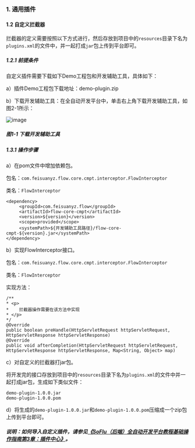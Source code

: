 ### 1. 通用插件

#### 1.2 自定义拦截器

拦截器的定义需要按照以下方式进行，然后存放到项目中的` resources `目录下名为` plugins.xml `的文件中，并一起打成` jar `包上传到平台即可。

##### 1.2.1 前提条件

自定义插件需要下载如下Demo工程包和开发辅助工具，具体如下：

a）插件Demo工程包下载地址：demo-plugin.zip

b）下载开发辅助工具：在全自动开发平台中，单击右上角下载开发辅助工具，如图2-1所示：

![image](https://user-images.githubusercontent.com/79617492/181439002-927f8091-9bc1-46fe-ad0b-f544f09b8e6c.png)

##### 图1-1 下载开发辅助工具

##### 1.3.1 操作步骤

a）在pom文件中增加依赖包。

包名：` com.feisuanyz.flow.core.cmpt.interceptor.FlowInterceptor `

类名：` FlowInterceptor `

```
<dependency>
     <groupId>com.feisuanyz.flow</groupId>
     <artifactId>flow-core-cmpt</artifactId>
     <version>${version}</version>
     <scope>provided</scope>
     <systemPath>${开发辅助工具路径}/flow-core-cmpt-${version}.jar</systemPath>
</dependency>

```

b）实现FlowInterceptor接口。

包名：` com.feisuanyz.flow.core.cmpt.interceptor.FlowInterceptor `

类名：` FlowInterceptor `

实现方法：

```
/** 
* <p>
* 	 拦截器操作需要在该方法中实现
* </p>
*/
@Override
public boolean preHandle(HttpServletRequest httpServletRequest, HttpServletResponse httpServletResponse) 
@Override
public void afterCompletion(HttpServletRequest httpServletRequest, HttpServletResponse httpServletResponse, Map<String, Object> map)

```

c）对自定义的拦截器打jar包。

将开发完的接口存放到项目中的` resources `目录下名为` plugins.xml `的文件中并一起打成jar包，生成如下类似文件：

```
demo-plugin-1.0.0.jar
demo-plugin-1.0.0.pom
```

d）将生成的` demo-plugin-1.0.0.jar `和` demo-plugin-1.0.0.pom `压缩成一个zip包上传到平台即可。

##### 说明：如何导入自定义插件，请参见[《SoFlu（后端）全自动开发平台教程基础操作指南第3章：插件中心》](https://github.com/feisuanyz/SoFlu-adp/blob/main/SoFlu%EF%BC%88%E5%90%8E%E7%AB%AF%EF%BC%89%E5%85%A8%E8%87%AA%E5%8A%A8%E5%BC%80%E5%8F%91%E5%B9%B3%E5%8F%B0%E6%95%99%E7%A8%8B/SoFlu%EF%BC%88%E5%90%8E%E7%AB%AF%EF%BC%89%E5%9F%BA%E7%A1%80%E6%93%8D%E4%BD%9C%E6%8C%87%E5%8D%97/3.%20%E6%8F%92%E4%BB%B6%E4%B8%AD%E5%BF%83/1.%20%E6%8F%92%E4%BB%B6%E4%B8%AD%E5%BF%83.md#1-%E6%8F%92%E4%BB%B6%E4%B8%AD%E5%BF%83)。
